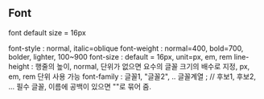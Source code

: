## Font

font default size = 16px

font-style : normal, italic=oblique
font-weight : normal=400, bold=700, bolder, lighter, 100~900
font-size : default = 16px, unit=px, em, rem 
line-height : 행줄의 높이, normal, 단위가 없으면 요수의 글꼴 크기의 배수로 지정, px, em, rem 단위 사용 가능
font-family : 글꼴1, "글꼴2", .. 글꼴계열 ; // 후보1, 후보2, ... 필수 글꼴, 이름에 공백이 있으면 ""로 묶어 줌.
